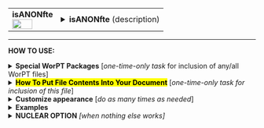<!--------------------------------------
   SCREEN SHOT
--------------------------------------->
<table>
<tr>
<td>
<font size="3"><b>isANONfte</b></font>
<br>
<img src="https://lh3.googleusercontent.com/d/1RcQEyCVExdw0WQEikF9MGwOT_K0MQ9CR" width=70%>
</td>
<td>
<details>
<summary><b>isANONfte</b> (description)</summary>
<b>isANONfte</b> shows the involved work effort, split out by year and by team member, and including work effort that is both covered by this proposal's budget as well as efforts unfunded by this proposal. The team members are identified only through their roles (PI, co-I, etc.) on the project. 
</details>
</td>
</tr>
</table>
<hr>

<!--------------------------------------
   HOW TO USE
--------------------------------------->
<b>HOW TO USE:</b>

<!-- - - - - - - - - - - - - - - - - - - - - - - - - - - - 
             Special Packages
- - - - - - - - - - - - - - - - - - - - - - - - - - - - -->
<details>
<summary><b>Special WorPT Packages</b> [<i>one-time-only task</i> for inclusion of any/all WorPT files]</summary>
Copy/paste the special packages in preamble of your document, if you haven't done so previously. (see https://github.com/pmarcum/WorPT-Work-Plan-Tool-4-proposals/blob/main/WorPTpackages for more info).
</details>

<!-- - - - - - - - - - - - - - - - - - - - - - - - - - - - 
             Putting File Contents Into Document
- - - - - - - - - - - - - - - - - - - - - - - - - - - - -->
<details>
<summary><mark><b>How To Put File Contents Into Your Document</b></mark> [<i>one-time-only task for inclusion of this file</i>]</summary> 
<ol>
<li>COPY the lines in the code block below, then</li>
<li>PASTE into your document WHERE you want the content to appear, then</li>
<li>MODIFY the editable lines you just pasted in your document as needed. The lines that may be edited (or even deleted altogether if not wanted) are indicated by highlight below. </li>
</ol>
   
<pre><code>
\include{do_NOT_manually_edit/isANONfte}   % reset file parameters
%            ^^^^ replace do_NOT_manually_edit if not correct folder name
   
<mark>% Put OPTIONAL customizations for isANONfte HERE</mark>

\begin{isANONfte}
<mark>\caption{Details of work efforts per member to be funded for the present proposal; {\color{red}Detailed responsibilities, tied to tasks and science goals, are provided in Sec.\,\ref{Subsec:tmeline}.}}
\label{tab:isANONfte}</mark>
</code></pre>

</details>

<!-- - - - - - - - - - - - - - - - - - - - - - - - - - - - 
             Customizations
- - - - - - - - - - - - - - - - - - - - - - - - - - - - -->
<details>
<summary><b>Customize appearance</b> [<i>do as many times as needed</i>]</summary>
The default table appearance is already optimized, minimizing the need to change table properties such as column widths. However, if you do find the need to make such changes, as well as changes to other properties such as column alignment, colors, font styles, you will need to copy/paste and then edit some additional formatting lines into your document. Specifically:
<ol>
<li>COPY any or all lines in the code block below that are related to the formatting parameter that you want to edit. The lines below show default values. You will edit those values to make desired changes.</li>
<li>PASTE the copied lines into your document at the "% Put customizations for NOTANONhst HERE" line in the code that you copy/pasted in Step 2. Most importantly, the desired formatting lines should be pasted somewhere <b>between</b> the \include{do_NOT_manually_edit/NOTANONhst} and \begin{NOTANONhst} lines. </li>
<li>EDIT the pasted lines in your document, as desired.</li>
NOTE: THe lines are grouped into categories to help you locate what you need. You can PICK AND CHOOSE the lines you want to paste into your document; you do not have to copy/paste all of the lines below (unless noted) and do not have to copy all lines within a group.<br>
<i>Highlights indicate what parts of the commands can be edited without breaking your LaTeX code.</i><br>
You can just comment out your added lines and recompile the document, if you want to return to default values.
</ol>

<!-- . . . . . . . . . . . . . . . . . . . . . . . . . . . . . . . .
                              Options   
<!-- . . . . . . . . . . . . . . . . . . . . . . . . . . . . . . -->
<table>
 
<tr>
<td><b>Table number additive correction</b></td>
<td>
The default typically works well (an overcount is caused by table + longtable combination).<br>
But if counter gets screwed up and needs manual intervention, use below to apply a correction:
<pre><code>
\def\TaskAddCounter{<mark>-1</mark>}    % additive correction to table number
</code></pre></td>
</tr>

<tr>
<td><b>Table compactness</b></td>
<td><pre><code>
\def\SpaceBetweenRows{<mark>1</mark>}      % vertical compactness of rows
\def\SpaceBetweenColumns{<mark>1pt</mark>} % bigger = wider spacing between columns
</code></pre></td>
</tr>

<tr>
<td><b>Column label color and font style</b></td>
<td>
For fontstyle changes, the "\textbf" can be changed to "\emph" for italics, or can<br>
be turned into plain test by removing the "\textbf", eg {{#1}}
<pre><code>
\def\NameLabelFontstyle#1{<mark>\textbf</mark>{#1}}      % boldface "Name" column label
\def\RoleLabelFontstyle#1{<mark>\textbf</mark>{#1}}      % boldface "Role" column label
\def\CommitmentLabelFontstyle#1{<mark>\textbf</mark>{#1}}% boldface "Commitment (FTE)" column label
\def\YearLabelFontstyle#1{<mark>\textbf</mark>{#1}}      % boldface "Y1", "Y2", ...  column labels
\def\TotalLabelFontstyle#1{<mark>\textbf</mark>{#1}}     % boldface "Total" column label
</code></pre></td>
</tr>

<tr>
<td><b>Color and font style of category banners</b></td>
<td><pre><code>
\def\SectionBannerColor{<mark>Blue</mark>}              % color of banners separating the 3 sections 
\def\SectionBannerFontColor{<mark>White</mark>}         % font color of banners separating the 3 sections 
\def\SectionBannerFontstyle#1{<mark>\textbf</mark>{#1}}  % boldface text in banners separating the 3 sections
</code></pre></td>
</tr>

<tr>
<td><b>Color and font style of category totals</b></td>
<td><pre><code>
\def\TotalWorkEffortFontstyle#1{<mark>\textbf</mark>{#1}}% boldface text in "Total .... Work Effort" line at section end
\def\TotalWorkEffortFontColor{<mark>Blue</mark>}        % font color of "Total ... Work Effort" line at section end
</code></pre></td>
</tr>

<tr>
<td><b>Table preamble - full control!</b></td>
<td>
Use table preamble for more control over table layout (removing/adding vertical lines, changing column alignment, etc).<br>
Copy/paste the ENTIRE below code in order to change default table preamble.<br>
<u>IMPORTANT</u> Most of table preamble can be changed EXCEPT <i>do <b>NOT</b> change "T" variable, and preserve the number of columns.</i>
<pre><code>
\newcolumntype{T}{
  <mark>{|l|</mark>*{\LastYearPlusOne}<mark>{c|}}</mark>
}
</code></pre></td>
</table>
</details>

<!--------------------------------------
   EXAMPLES 
--------------------------------------->
<details>
<summary><b>Examples</b></summary>
The below is an example of how one can change the appearance of the table within a LaTeX document. After copy/pasting the code to incorporate the table into my document, I decided I wanted to turn the top blue header to green, and the gray shading to yellow shading (resulting in a hideous color scheme, by the way!). I copy/pasted the lines relevant to these formats. Here's what my LaTeX document looks like:  

<!--     INSERT IMAGE -->

NOTE: To return to default values, all I have to do is comment-out (put a "%" at the line's beginning) the "\def" formatting lines that I pasted. 
</details>

<!--------------------------------------
   NUCLEAR OPTION 
--------------------------------------->
<details>
<summary><b>NUCLEAR OPTION</b> <i>[when nothing else works]</i></summary>
If you just cannot get the table to look like you want it to look, you can always copy/paste the entire NOTANONfte.tex file that appears in the WorPT subfolder, into your document, and then edit at-will.  Some of the WorPT files involve complicated LaTeX code, so be sure that you have a good mastery of LaTeX and know what you are doing before implementing this option!
</details>
